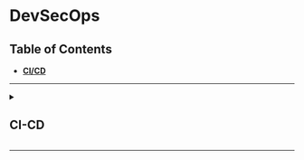 # DevSecOps

## Table of Contents
- <b>[CI/CD](#ci-cd)</b>


---

<details>
  <summary> <h2>CI-CD</h2> </summary>

### Key Concepts
- [Threat Modeling](#threat-modeling)
- [Secrets Management](#secrets-management)
- [Container Security](#container-security)
- [Data Security](#data-security)
- [Continuous Testing](#continuous-testing)
- [Monitoring & Logging](#monitoring--logging)

<br> 

<details>
  <summary> <h3>Threat Modeling</h3> </summary>

<br>

</details>

<br> 

<details>
  <summary> <h3>Secrets Management</h3> </summary>

<br>

</details>

<br>

<details>
  <summary> <h3>Container Security</h3> </summary>

<br>

</details>

<br>

<details>
  <summary> <h3>Data Security</h3> </summary>

<br>

</details>

<br>

<details>
  <summary> <h3>Continuous Testing</h3> </summary>

<p>Continuous testing is a software testing practice that involves testing applications throughout the entire software development life cycle (SDLC), providing quality-related feedback continuously. It provides critical feedback earlier which prevents costly reworks and enables improved product quality at every stage of development, and increases efficiency by reducing time to delivery. It also improves visibility of product quality, enabling organizations to make data-driven decisions about the readiness of software for release.</p>

<p>Continuous testing involves executing automated tests as part of the software delivery pipeline to obtain immediate feedback on the business risks associated with a software release candidate. The primary goals of continuous testing are to (1) Assess business risk coverage, (2) Provide instant insight into whether a software release candidate is too risky for release, and (3) Establish a safety net to protect the user experience.</p>

<table> 
  <tr>
    <th>Type</th>
    <th>Description</th>
    <th>Example</th>
  </tr>
  <tr>
    <td>Unit Testing</td>
    <td>Unit testing verifies that individual units of code work as expected. Unit tests are primarily written by developers.</td>
   <td> 

     
    import unittest
    from mymath import add, subtract, multiply, divide
    
    class TestMyMath(unittest.TestCase):
        def test_add(self):
            self.assertEqual(add(2, 3), 5)
            self.assertEqual(add(-2, 3), 1)
            self.assertEqual(add(-2, -3), -5)
    
        def test_subtract(self):
            self.assertEqual(subtract(5, 3), 2)
            self.assertEqual(subtract(-5, 3), -8)
            self.assertEqual(subtract(-5, -3), 2)
    
        def test_multiply(self):
            self.assertEqual(multiply(2, 3), 6)
            self.assertEqual(multiply(-2, 3), -6)
            self.assertEqual(multiply(-2, -3), 6)
    
        def test_divide(self):
            self.assertEqual(divide(6, 2), 3)
            self.assertEqual(divide(-6, 2), -3)
            with self.assertRaises(ValueError):
                divide(6, 0)

    if __name__ == '__main__':
        unittest.main()

  </td>
  </tr>
  <tr>
    <td>Integration Testing</td>
    <td>Integration testing verifies how different modules or services within an application work together. Integration tests may be written by developers, quality assurance (QA) engineers, or automated test engineers.</td>
    <td>
      
      import unittest
      from integration_example import add, multiply
      
      class TestIntegration(unittest.TestCase):
          def test_add_multiply_integration(self):
              result = add(2, 3) * multiply(4, 5)
              self.assertEqual(result, 50)
      
      if __name__ == '__main__':
          unittest.main()
  </td>
  </tr>
  <tr>
    <td>Regression Testing</td>
    <td>Regression testing is performed after a change is made to ensure existing functionality remains intact after changes are made to the codebase. Regression tests verify that the software behaves as expected both before and after modifications, thereby guarding against unintended side effects. Regression tests may be written by developers, quality assurance (QA) engineers, or automated test engineers.</td>
    <td>
      
      import unittest
      from regression_example import square, cube
      
      class TestRegression(unittest.TestCase):
          def test_square(self):
              # Regression test for the square function
              self.assertEqual(square(2), 4)
              self.assertEqual(square(3), 9)
              self.assertEqual(square(4), 16)
      
          def test_cube(self):
              # Regression test for the cube function
              self.assertEqual(cube(2), 8)
              self.assertEqual(cube(3), 27)
              self.assertEqual(cube(4), 64)
      
      if __name__ == '__main__':
          unittest.main()
  </td>
  </tr>
</table>

<br>

</details>

<br>

<details>
  <summary> <h3>Monitoring & Logging</h3> </summary>

<br>

</details>

</details>

---


